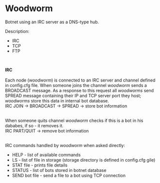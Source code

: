 <h1>Woodworm</h1>
Botnet using an IRC server as a DNS-type hub.

Description:
<ul>
  <li>IRC</li>
  <li>TCP</li>
  <li>FTP</li>
</ul><br/>

<b>IRC</b><br/><br/>
Each node (<i>woodworm</i>) is connected to an IRC server and channel defined in config.cfg file. When someone joins the channel <i>woodworm</i> sends a BROADCAST message. As a response to this request all <i>woodworms</i> send SPREAD message containing their IP and TCP server port they host; <i>woodworms</i> store this data in internal bot database. <br />
IRC JOIN -> BROADCAST -> SPREAD -> store bot information <br/><br/>

When someone quits channel <i>woodworm</i> checks if this is a bot in his dababes, if so - it removes it.<br/>
IRC PART/QUIT -> remove bot information <br /><br />

IRC commands handled by <i>woodworm</i> when asked directly:
<ul>
  <li>HELP - list of available commands</li>
  <li>LS - list of file in storage (storage directory is defined in config.cfg gile)</li>
  <li>STAT file - prints file details</li>
  <li>STATUS - list of bots stored in botnet database</li>
  <li>SEND bot file - send a file to a bot using TCP connection</li>
</ul>
